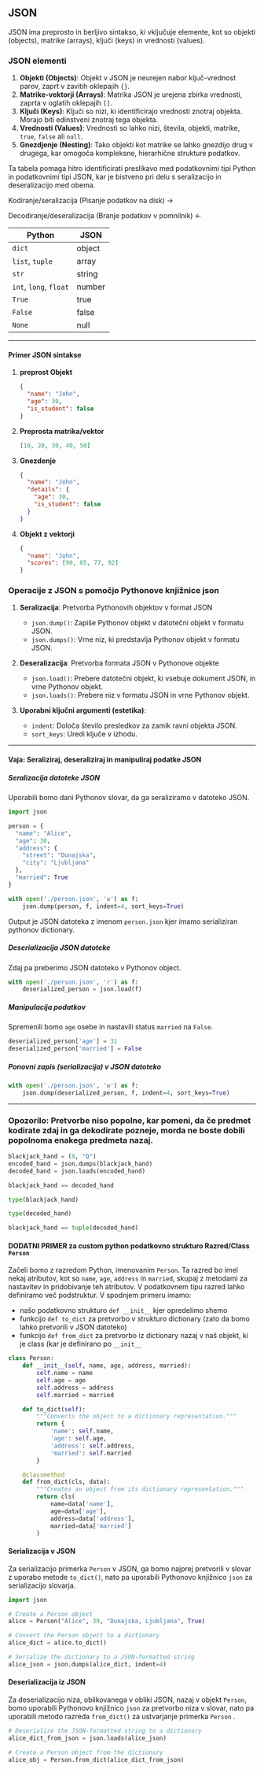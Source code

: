## JSON

JSON ima preprosto in berljivo sintakso, ki vključuje elemente, kot so objekti (objects), matrike (arrays), ključi (keys) in vrednosti (values).

### JSON elementi

1. **Objekti (Objects)**: Objekt v JSON je neurejen nabor ključ-vrednost parov, zaprt v zavitih oklepajih `{}`.  
2. **Matrike-vektorji (Arrays)**: Matrika JSON je urejena zbirka vrednosti, zaprta v oglatih oklepajih `[]`.
3. **Ključi (Keys)**: Ključi so nizi, ki identificirajo vrednosti znotraj objekta. Morajo biti edinstveni znotraj tega objekta.
4. **Vrednosti (Values)**: Vrednosti so lahko nizi, števila, objekti, matrike, `true`, `false` ali `null`.
5. **Gnezdjenje (Nesting)**: Tako objekti kot matrike se lahko gnezdijo drug v drugega, kar omogoča kompleksne, hierarhične strukture podatkov.

Ta tabela pomaga hitro identificirati preslikavo med podatkovnimi tipi Python in podatkovnimi tipi JSON, kar je bistveno pri delu s seralizacijo in deseralizacijo med obema.

Kodiranje/seralizacija (Pisanje podatkov na disk) ->    

Decodiranje/deseralizacija (Branje podatkov v pomnilnik) <-   

| Python       | JSON    |
|--------------|---------|
| `dict`       | object  |
| `list`, `tuple` | array  |
| `str`        | string  |
| `int`, `long`, `float` | number |
| `True`       | true    |
| `False`      | false   |
| `None`       | null    |

---
#### Primer JSON sintakse

1. **preprost Objekt**
    ```json
    {
      "name": "John",
      "age": 30,
      "is_student": false
    }
    ```
2. **Preprosta matrika/vektor**
    ```json
    [10, 20, 30, 40, 50]
    ```
3. **Gnezdenje**
    ```json
    {
      "name": "John",
      "details": {
        "age": 30,
        "is_student": false
      }
    }
    ```
4. **Objekt z vektorji**
    ```json
    {
      "name": "John",
      "scores": [90, 85, 77, 92]
    }
    ```


### Operacije z JSON s pomočjo Pythonove knjižnice json

1. **Seralizacija**: Pretvorba Pythonovih objektov v format JSON
    - `json.dump()`: Zapiše Pythonov objekt v datotečni objekt v formatu JSON.
    - `json.dumps()`: Vrne niz, ki predstavlja Pythonov objekt v formatu JSON.
  
2. **Deseralizacija**: Pretvorba formata JSON v Pythonove objekte
    - `json.load()`: Prebere datotečni objekt, ki vsebuje dokument JSON, in vrne Pythonov objekt.
    - `json.loads()`: Prebere niz v formatu JSON in vrne Pythonov objekt.

3. **Uporabni ključni argumenti (estetika)**: 
    - `indent`: Določa število presledkov za zamik ravni objekta JSON.
    - `sort_keys`: Uredi ključe v izhodu.

---
#### Vaja: Seraliziraj, deseraliziraj in manipuliraj podatke JSON

##### Seralizacija datoteke JSON
Uporabili bomo dani Pythonov slovar, da ga seraliziramo v datoteko JSON.

```python
import json

person = {
  "name": "Alice",
  "age": 30,
  "address": {
    "street": "Dunajska",
    "city": "Ljubljana"
  },
  "married": True
}

with open('./person.json', 'w') as f:
    json.dump(person, f, indent=4, sort_keys=True)
```

Output je JSON datoteka z imenom `person.json` kjer imamo serializiran pythonov dictionary.

##### Deserializacija JSON datoteke
Zdaj pa preberimo JSON datoteko v Pythonov object.

```python
with open('./person.json', 'r') as f:
    deserialized_person = json.load(f)
```

##### Manipulacija podatkov
Spremenili bomo  `age` osebe in nastavili status `married` na `False`.

```python
deserialized_person['age'] = 31
deserialized_person['married'] = False
```

##### Ponovni zapis (serializacija) v JSON datoteko


```python
with open('./person.json', 'w') as f:
    json.dump(deserialized_person, f, indent=4, sort_keys=True)
```


---

### Opozorilo: Pretvorbe niso popolne, kar pomeni, da če predmet kodirate zdaj in ga dekodirate pozneje, morda ne boste dobili popolnoma enakega predmeta nazaj.

```python
blackjack_hand = (8, "Q")
encoded_hand = json.dumps(blackjack_hand)
decoded_hand = json.loads(encoded_hand)

blackjack_hand == decoded_hand

type(blackjack_hand)

type(decoded_hand)

blackjack_hand == tuple(decoded_hand)
```

#### DODATNI PRIMER za custom python podatkovno strukturo Razred/Class  `Person`

Začeli bomo z razredom Python, imenovanim `Person`. Ta razred bo imel nekaj atributov, kot so `name`, `age`, `address` in `married`, skupaj z metodami za nastavitev in pridobivanje teh atributov.
V podatkovnem tipu razred lahko definiramo več podstruktur. V spodnjem primeru imamo:
- našo podatkovno strukturo `def __init__` kjer opredelimo shemo
- funkcijo `def to_dict` za pretvorbo v strukturo dictionary (zato da bomo lahko pretvorili v JSON datoteko)
- funkcijo `def from_dict` za pretvorbo iz dictionary nazaj v naš objekt, ki je class (kar je definirano po `__init__`


```python
class Person:
    def __init__(self, name, age, address, married):
        self.name = name
        self.age = age
        self.address = address
        self.married = married

    def to_dict(self):
        """Converts the object to a dictionary representation."""
        return {
            'name': self.name,
            'age': self.age,
            'address': self.address,
            'married': self.married
        }

    @classmethod
    def from_dict(cls, data):
        """Creates an object from its dictionary representation."""
        return cls(
            name=data['name'],
            age=data['age'],
            address=data['address'],
            married=data['married']
        )
```

#### Serializacija v JSON

Za serializacijo primerka `Person` v JSON, ga bomo najprej pretvorili v slovar z uporabo metode `to_dict()`, nato pa uporabili Pythonovo knjižnico `json` za serializacijo slovarja.

```python
import json

# Create a Person object
alice = Person("Alice", 30, "Dunajska, Ljubljana", True)

# Convert the Person object to a dictionary
alice_dict = alice.to_dict()

# Serialize the dictionary to a JSON-formatted string
alice_json = json.dumps(alice_dict, indent=4)
```

#### Deserializacija iz JSON

Za deserializacijo niza, oblikovanega v obliki JSON, nazaj v objekt `Person`, bomo uporabili Pythonovo knjižnico `json` za pretvorbo niza v slovar, nato pa uporabili metodo razreda `from_dict()` za ustvarjanje primerka `Person` .

```python
# Deserialize the JSON-formatted string to a dictionary
alice_dict_from_json = json.loads(alice_json)

# Create a Person object from the dictionary
alice_obj = Person.from_dict(alice_dict_from_json)
```
